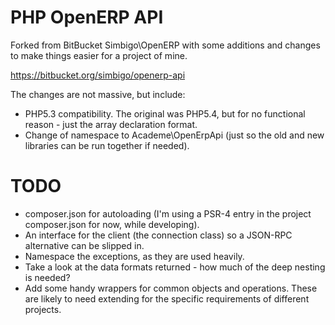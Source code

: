 PHP OpenERP API
===============

Forked from BitBucket Simbigo\OpenERP with some additions and changes
to make things easier for a project of mine.

https://bitbucket.org/simbigo/openerp-api

The changes are not massive, but include:

* PHP5.3 compatibility. The original was PHP5.4, but for no functional reason - just the array declaration format.
* Change of namespace to Academe\OpenErpApi (just so the old and new libraries can be run together if needed).

TODO
====

* composer.json for autoloading (I'm using a PSR-4 entry in the project composer.json for now, while developing).
* An interface for the client (the connection class) so a JSON-RPC alternative can be slipped in.
* Namespace the exceptions, as they are used heavily.
* Take a look at the data formats returned - how much of the deep nesting is needed?
* Add some handy wrappers for common objects and operations. These are likely to need extending for
  the specific requirements of different projects.

